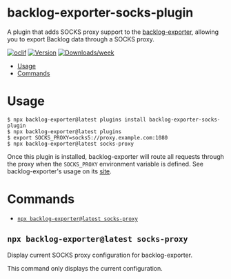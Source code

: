backlog-exporter-socks-plugin
=================

A plugin that adds SOCKS proxy support to the [backlog-exporter](https://github.com/ShuntaToda/backlog-exporter), allowing you to export Backlog data through a SOCKS proxy.

[![oclif](https://img.shields.io/badge/cli-oclif-brightgreen.svg)](https://oclif.io)
[![Version](https://img.shields.io/npm/v/backlog-exporter-socks-plugin.svg)](https://npmjs.org/package/backlog-exporter-socks-plugin)
[![Downloads/week](https://img.shields.io/npm/dw/backlog-exporter-socks-plugin.svg)](https://npmjs.org/package/backlog-exporter-socks-plugin)

* [Usage](#usage)
* [Commands](#commands)

# Usage
```sh-session
$ npx backlog-exporter@latest plugins install backlog-exporter-socks-plugin
$ npx backlog-exporter@latest plugins
$ export SOCKS_PROXY=socks5://proxy.example.com:1080
$ npx backlog-exporter@latest socks-proxy
```

Once this plugin is installed, backlog-exporter will route all requests through the proxy when the `SOCKS_PROXY` environment variable is defined.
See backlog-exporter's usage on its [site](https://github.com/ShuntaToda/backlog-exporter).

<!-- usagestop -->
# Commands
* [`npx backlog-exporter@latest socks-proxy`](#backlog-exporter-socks-proxy-command)

## `npx backlog-exporter@latest socks-proxy`

Display current SOCKS proxy configuration for backlog-exporter.

This command only displays the current configuration.
